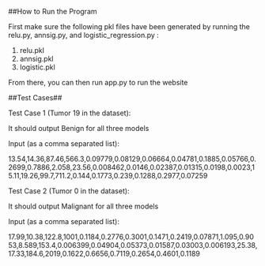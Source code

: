 ##How to Run the Program

First make sure the following pkl files have been generated by running the relu.py, annsig.py, and logistic_regression.py : 
1. relu.pkl
2. annsig.pkl
3. logistic.pkl


From there, you can then run app.py to run the website

##Test Cases##

Test Case 1 (Tumor 19 in the dataset): 

It should output Benign for all three models

Input (as a comma separated list): 

13.54,14.36,87.46,566.3,0.09779,0.08129,0.06664,0.04781,0.1885,0.05766,0.2699,0.7886,2.058,23.56,0.008462,0.0146,0.02387,0.01315,0.0198,0.0023,15.11,19.26,99.7,711.2,0.144,0.1773,0.239,0.1288,0.2977,0.07259


Test Case 2 (Tumor 0 in the dataset):

It should output Malignant for all three models

Input (as a comma separated list):

17.99,10.38,122.8,1001,0.1184,0.2776,0.3001,0.1471,0.2419,0.07871,1.095,0.9053,8.589,153.4,0.006399,0.04904,0.05373,0.01587,0.03003,0.006193,25.38,17.33,184.6,2019,0.1622,0.6656,0.7119,0.2654,0.4601,0.1189
